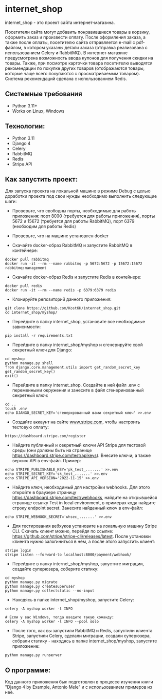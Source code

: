 # internet_shop

internet_shop - это проект сайта интернет-магазина.

Посетители сайта могут добавить понравившиеся товары в корзину, оформить заказ и произвести оплату. После оформления заказа, а также после оплаты, посетителю сайта отправляется e-mail с pdf-файлом, в котором указаны детали заказа (отправка реализована с использованием Celery и RabbitMQ). В интернет-магазине предусмотрена возможность ввода купонов для получения скидки на товары. Также, при посмотре карточки товара посетителю выводятся рекомендации по покупке других товаров (отображаются товары, которые чаще всего покупаются с просматриваемым товаром). Система рекомендаций сделана с использованием Redis. 

## Системные требования
- Python 3.11+
- Works on Linux, Windows

## Технологии:
- Python 3.11
- Django 4
- Celery
- RabbitMQ
- Redis
- Stripe API

## Как запустить проект:

Для запуска проекта на локальной машине в режиме Debug с целью доработки проекта под свои нужды необходимо выполнить следующие шаги:

- Проверьте, что свободны порты, необходимые для работы приложения: порт 8000 (требуется для работы приложения), порты 5672 и 15672 (требуется для работы RabbitMQ), порт 6379 (необходим для работы Redis)

- Проверьте, что на машине установлен docker

- Скачайте docker-образ RabbitMQ и запустите RabbitMQ в контейнере:
```
docker pull rabbitmq
docker run -it --rm --name rabbitmq -p 5672:5672 -p 15672:15672 rabbitmq:management
```

- Скачайте docker-образ Redis и запустите Redis в контейнере:
```
docker pull redis
docker run -it --rm --name redis -p 6379:6379 redis
```
- Клонируйте репозиторий данного приложения:
```
git clone https://github.com/KostKH/internet_shop.git
cd internet_shop/myshop/
```
- Перейдите в папку internet_shop, установите все необходимые зависимости:
```
pip install -r requirements.txt
```
- Перейдите в папку internet_shop/myshop и сгенерируйте свой секретный ключ для Django:
```
cd myshop
python manage.py shell
from django.core.management.utils import get_random_secret_key
get_random_secret_key()
exit()
```
- Перейдите в папку internet_shop. Cоздайте в ней файл .env с переменными окружения и занесите в файл сгенеринованный секретный ключ:
```
cd ..
touch .env
echo DJANGO_SECRET_KEY='сгенерированный вами секретный ключ' >>.env
```
- Создайте аккаунт на сайте www.stripe.com, чтобы настроить тестовую оплату:
```
https://dashboard.stripe.com/register
```
- Найдите публичный и секретный ключи API Stripe для тестовой среды (они должны быть на странице https://dashboard.stripe.com/test/apikeys). Внесите ключи, а также версию API в env-файл. Пример:
```
echo STRIPE_PUBLISHABLE_KEY='pk_test_.......' >>.env
echo STRIPE_SECRET_KEY='sk_test_.......' >>.env
echo STRIPE_API_VERSION='2022-11-15' >>.env
```
- Найдите ключ, необходимый для настройки webhooks. Для этого откройте в браузере страницу https://dashboard.stripe.com/test/webhooks, найдите на открывшейся странице ссылку Test in local environment, в примерах кода найдите строку endpoint secret. Занесите найденный ключ в env-файл:
```
echo STRIPE_WEBHOOK_SECRET='whsec_.......' >>.env
```
- Для тестирования вебхуков установите на локальную машину Stripe CLI. Скачать клиент можно, перейдя по ссылке: https://github.com/stripe/stripe-cli/releases/latest. После установки клиента нужно залогиниться в нём, а после этого запустить клиент:
```
stripe login
stripe listen --forward-to localhost:8000/payment/webhook/
```
- Перейдите в папку internet_shop/myshop, запустите миграции, создайте суперюзера, соберите статику:
```
cd myshop
python manage.py migrate
python manage.py createsuperuser
python manage.py collectstatic --no-input
```
- Находясь в папке internet_shop/myshop, запустите Celery:
```
celery -A myshop worker -l INFO

# Если у вас Windows, тогда введите такую команду:
celery -A myshop worker -l INFO --pool solo
```
- После того, как вы запустили RabbitMQ и Redis, запустили клиента Stripe, запустили Celery, сделали миграции, создали суперюзера, собрали статику - находясь в папке internet_shop/myshop, запустите приложение:
```
python manage.py runserver
```

## О программе:
Код данного приложения был подготовлен в процессе изучения книги "Django 4 by Example, Antonio Mele" и с использованием примеров из неё.